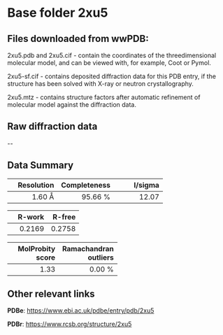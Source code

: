 # Base folder 2xu5

## Files downloaded from wwPDB:

2xu5.pdb and 2xu5.cif - contain the coordinates of the threedimensional molecular model, and can be viewed with, for example, Coot or Pymol.

2xu5-sf.cif - contains deposited diffraction data for this PDB entry, if the structure has been solved with X-ray or neutron crystallography.

2xu5.mtz - contains structure factors after automatic refinement of molecular model against the diffraction data.

## Raw diffraction data

--<br> 

## Data Summary
|   | Resolution | Completeness| I/sigma |
|---|-------------:|----------------:|--------------:|
|   |1.60 Å|95.66 %|<img width=50/>12.07|

|   | **R-work**| **R-free**   
|---|-------------:|----------------:|           
||0.2169|0.2758|

|   |**MolProbity<br>score**| **Ramachandran<br>outliers** 
|---|-------------:|----------------:|
||1.33|0.00 %|

 

 

## Other relevant links 
**PDBe**:  https://www.ebi.ac.uk/pdbe/entry/pdb/2xu5
 
**PDBr**: https://www.rcsb.org/structure/2xu5 

